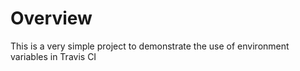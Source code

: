 # Overview
This is a very simple project to demonstrate the use of environment variables
in Travis CI
